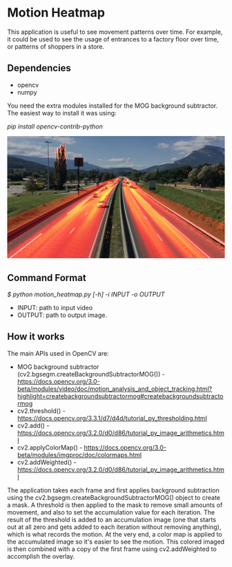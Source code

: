 # Motion Heatmap

This application is useful to see movement patterns over time. For example, it could be used to see the usage of entrances to a factory floor over time, or patterns of shoppers in a store.

## Dependencies
  * opencv
  * numpy

You need the extra modules installed for the MOG background subtractor. The easiest way to install it was using:

_pip install opencv-contrib-python_

![](diff-overlay.jpg)

## Command Format

_$ python motion_heatmap.py [-h] -i INPUT -o OUTPUT_

- INPUT: path to input video
- OUTPUT: path to output image.

## How it works
The main APIs used in OpenCV are:  
* MOG background subtractor (cv2.bgsegm.createBackgroundSubtractorMOG()) - https://docs.opencv.org/3.0-beta/modules/video/doc/motion_analysis_and_object_tracking.html?highlight=createbackgroundsubtractormog#createbackgroundsubtractormog  
* cv2.threshold() - https://docs.opencv.org/3.3.1/d7/d4d/tutorial_py_thresholding.html   
* cv2.add() - https://docs.opencv.org/3.2.0/d0/d86/tutorial_py_image_arithmetics.html  
* cv2.applyColorMap() - https://docs.opencv.org/3.0-beta/modules/imgproc/doc/colormaps.html   
* cv2.addWeighted() - https://docs.opencv.org/3.2.0/d0/d86/tutorial_py_image_arithmetics.html  

The application takes each frame and first applies background subtraction using the cv2.bgsegm.createBackgroundSubtractorMOG() object to create a mask. A threshold is then applied to the mask to remove small amounts of movement, and also to set the accumulation value for each iteration. The result of the threshold is added to an accumulation image (one that starts out at all zero and gets added to each iteration without removing anything), which is what records the motion. At the very end, a color map is applied to the accumulated image so it's easier to see the motion. This colored imaged is then combined with a copy of the first frame using cv2.addWeighted to accomplish the overlay.
